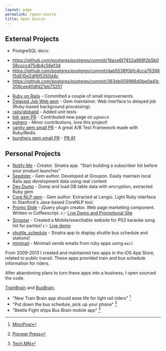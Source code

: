 ```yaml
---
layout: page
permalink: /open-source
title: Open Source
---
```


## External Projects
* PostgreSQL docs:
- <https://github.com/postgres/postgres/commit/16ace6f7452a968f2b5b058ccccd75db4c56ef34>
- <https://github.com/postgres/postgres/commit/dab5538f0bfc4cca76396f5d510e2df6f5350d4c>
- <https://github.com/postgres/postgres/commit/363eb059966d0be0a41c206cee40dfd21eb73251>
* [Ruby on Rails](http://contributors.rubyonrails.org/contributors/andy-atkinson/commits) - Committed a couple of small improvements
* [Delayed Job Web gem](https://github.com/ejschmitt/delayed_job_web) - Gem maintainer. Web interface to delayed job (Ruby-based background processing).
* [rails/globalid](https://github.com/rails/globalid/commits?author=andyatkinson) - Added unit tests
* [tldr gem PR](https://github.com/tldr-pages/tldr/pull/5388) - Contributed new page on `pgbench`
* [pghero](https://github.com/ankane/pghero/pull/384) - Minor contributions, love this project!
* [vanity gem small PR](https://github.com/assaf/vanity/pull/38) - A great A/B Test Framework made with Ruby/Redis
* [burghers gem small PR](https://github.com/bmuller/burghers) - [PR #1](https://github.com/bmuller/burghers/pull/1)

## Personal Projects
* [Notify Me](https://github.com/andyatkinson/notify-me) - Creator. Sinatra app. "Start building a subscriber list before your product launches"
* [Seedster](https://github.com/groupon/seedster) - Gem author. Developed at Groupon. Easily maintain local Rails app development data using real content
* [Dev Dump](https://github.com/andyatkinson/DevDump) - Dump and load DB table data with encryption, extracted Ruby gem
* [Core NLP gem](https://github.com/lengio/corenlp) - Gem author. Extracted at Lengio. Light Ruby interface to Stanford's Java-based CoreNLP tool.
* [Promo Slide](https://github.com/andyatkinson/promoSlide) - jQuery plugin creator. Web page marketing component. Written in Coffeescript. 👉 [Live Demo and Promotional Site](http://andyatkinson.com/projects/promoSlide)
* [Singstar](https://github.com/andyatkinson/singstar) - Created a Mobile/searchable website for PS3 karaoke song list for parties! 👉 [Live demo](https://karaoke-songs.herokuapp.com/)
* [shuttle_schedule](https://github.com/andyatkinson/shuttle_schedule) - Sinatra app to display shuttle bus schedule and stations!
* [minimail](https://github.com/andyatkinson/minimail) - Minimail sends emails from ruby apps using `mail`

From 2009-2013 I created and maintained two apps in the iOS App Store, related to public transit. These apps provided train and bus schedule information for riders.

After abandoning plans to turn these apps into a business, I open sourced the code.

[TrainBrain](https://github.com/andyatkinson/TrainBrain) and [BusBrain](https://github.com/andyatkinson/BusBrain).
* "New Train Brain app should ease life for light rail riders" [^1]
* "Put down the bus schedule, pick up your phone" [^2]
* "Beetle Fight ships Bus Brain mobile app" [^3]

[^1]: [MinnPost](https://www.minnpost.com/minnov8/2009/09/new-train-brain-app-should-ease-life-light-rail-riders/)
[^2]: [Pioneer Press](https://www.twincities.com/2010/01/01/put-down-the-bus-schedule-pick-up-your-phone/)
[^3]: [Tech.MN](https://tech.mn/news/2012/11/15/beetle-fight-ships-bus-brain-mobile-app/)
